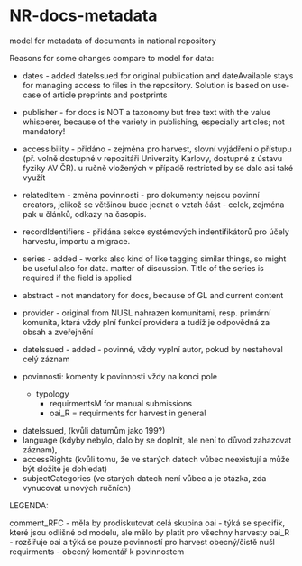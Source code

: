# NR-docs-metadata
 model for metadata of documents in national repository

Reasons for some changes compare to model for data:
*  dates - added dateIssued for original publication and dateAvailable stays for managing access to files in the repository. Solution is based on use-case of article preprints and postprints
* publisher - for docs is NOT a taxonomy but free text with the value whisperer, because of the variety in publishing, especially articles; not mandatory!
* accessibility - přidáno - zejména pro harvest, slovní vyjádření o přístupu (př. volně dostupné v repozitáři Univerzity Karlovy, dostupné z ústavu fyziky AV ČR). u ručně vložených v případě restricted by se dalo asi také využít
* relatedItem - změna povinnosti - pro dokumenty nejsou povinní creators, jelikož se většinou bude jednat o vztah část - celek, zejména pak u článků, odkazy na časopis.
* recordIdentifiers - přidána sekce systémových indentifikátorů pro účely harvestu, importu a migrace.
* series - added - works also kind of like tagging similar things, so might be useful also for data. matter of discussion. Title of the series is required if the field is applied
* abstract - not mandatory for docs, because of GL and current content
* provider - original from NUSL nahrazen komunitami, resp. primární komunita, která vždy plní funkcí providera a tudíž je odpovědná za obsah a zveřejnění
* dateIssued - added - povinné, vždy vyplní autor, pokud by nestahoval celý záznam


* povinnosti:
 komenty k povinnosti vždy na konci pole
  * typology
    - requirmentsM for manual submissions
    - oai_R = requirments for harvest in general
- dateIssued, (kvůli datumům jako 199?)
- language (kdyby nebylo, dalo by se doplnit, ale není to důvod zahazovat záznam),
- accessRights (kvůli tomu, že ve starých datech vůbec neexistují a může být složité je dohledat)
- subjectCategories (ve starých datech není vůbec a je otázka, zda vynucovat u nových ručních)


LEGENDA:

comment_RFC - měla by prodiskutovat celá skupina
oai - týká se specifik, které jsou odlišné od modelu, ale mělo by platit pro všechny harvesty
oai_R - rozšiřuje oai a týká se pouze povinností pro harvest obecný/čistě nušl
requirments - obecný komentář k povinnostem
